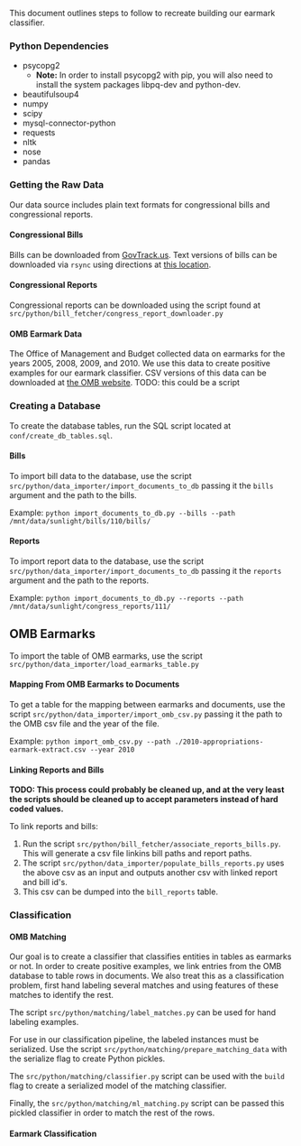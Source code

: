 This document outlines steps to follow to recreate building our earmark
classifier.

### Python Dependencies ###
- psycopg2
  - **Note:** In order to install psycopg2 with pip, you will also need to
    install the system packages libpq-dev and python-dev.
- beautifulsoup4
- numpy
- scipy
- mysql-connector-python
- requests
- nltk
- nose
- pandas

### Getting the Raw Data ###

Our data source includes plain text formats for congressional bills and
congressional reports.

#### Congressional Bills ####

Bills can be downloaded from [GovTrack.us](https://www.govtrack.us/). Text
versions of bills can be downloaded via `rsync` using directions at [this
location](https://www.govtrack.us/developers/data).

#### Congressional Reports ####

Congressional reports can be downloaded using the script found at
`src/python/bill_fetcher/congress_report_downloader.py`

#### OMB Earmark Data ####

The Office of Management and Budget collected data on earmarks for the years
2005, 2008, 2009, and 2010. We use this data to create positive examples for our
earmark classifier. CSV versions of this data can be downloaded at [the OMB
website](http://earmarks.omb.gov/earmarks-public/). TODO: this could be a script

### Creating a Database ###

To create the database tables, run the SQL script located at
`conf/create_db_tables.sql`.

#### Bills ####

To import bill data to the database, use the script
`src/python/data_importer/import_documents_to_db` passing it the `bills` argument
and the path to the bills.

Example: `python import_documents_to_db.py --bills --path
/mnt/data/sunlight/bills/110/bills/`

#### Reports ####

To import report data to the database, use the script
`src/python/data_importer/import_documents_to_db` passing it the `reports` argument
and the path to the reports.

Example: `python import_documents_to_db.py --reports --path
/mnt/data/sunlight/congress_reports/111/`


## OMB Earmarks ###

To import the table of OMB earmarks, use the script
`src/python/data_importer/load_earmarks_table.py`

#### Mapping From OMB Earmarks to Documents ####

To get a table for the mapping between earmarks and documents, use the script
`src/python/data_importer/import_omb_csv.py` passing it the path to the OMB csv
file and the year of the file.

Example: `python import_omb_csv.py --path
./2010-appropriations-earmark-extract.csv --year 2010`

#### Linking Reports and Bills ####

**TODO: This process could probably be cleaned up, and at the very least the
scripts should be cleaned up to accept parameters instead of hard coded
values.**

To link reports and bills:

1. Run the script `src/python/bill_fetcher/associate_reports_bills.py`. This
will generate a csv file linkins bill paths and report paths.
2. The script `src/python/data_importer/populate_bills_reports.py` uses the
above csv as an input and outputs another csv with linked report and bill id's.
3. This csv can be dumped into the `bill_reports` table.

### Classification ###

#### OMB Matching ####

Our goal is to create a classifier that classifies entities in tables as
earmarks or not. In order to create positive examples, we link entries from the
OMB database to table rows in documents. We also treat this as a classification
problem, first hand labeling several matches and using features of these matches
to identify the rest.

The script `src/python/matching/label_matches.py` can be used for hand labeling
examples.

For use in our classification pipeline, the labeled instances must be
serialized. Use the script `src/python/matching/prepare_matching_data` with the
serialize flag to create Python pickles.

The `src/python/matching/classifier.py` script can be used with the `build` flag
to create a serialized model of the matching classifier.

Finally, the `src/python/matching/ml_matching.py` script can be passed this
pickled classifier in order to match the rest of the rows.

#### Earmark Classification ####


